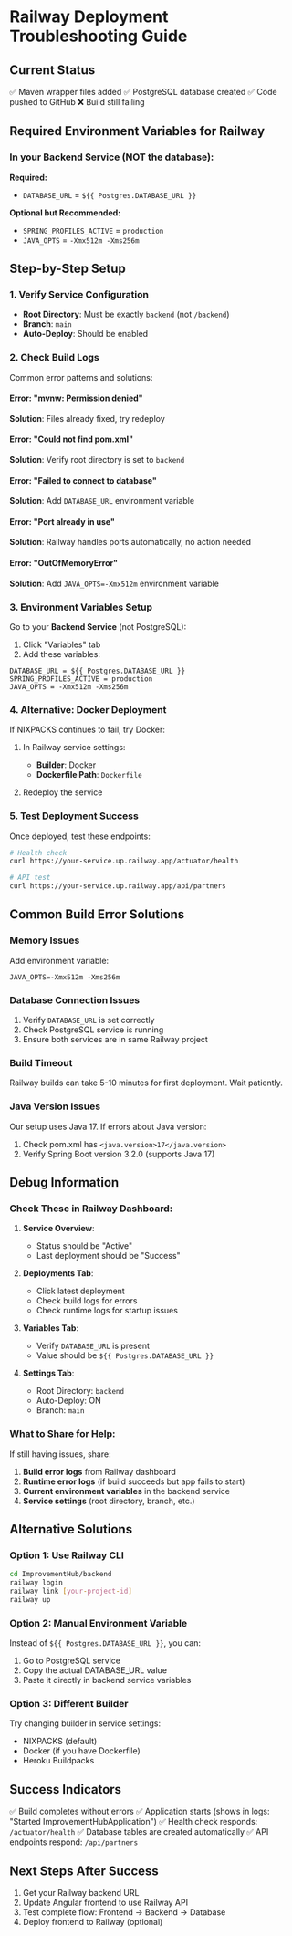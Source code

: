 # Railway Deployment Troubleshooting Guide

## Current Status
✅ Maven wrapper files added
✅ PostgreSQL database created
✅ Code pushed to GitHub
❌ Build still failing

## Required Environment Variables for Railway

### In your Backend Service (NOT the database):

**Required:**
- `DATABASE_URL` = `${{ Postgres.DATABASE_URL }}`

**Optional but Recommended:**
- `SPRING_PROFILES_ACTIVE` = `production`
- `JAVA_OPTS` = `-Xmx512m -Xms256m`

## Step-by-Step Setup

### 1. Verify Service Configuration
- **Root Directory**: Must be exactly `backend` (not `/backend`)
- **Branch**: `main`
- **Auto-Deploy**: Should be enabled

### 2. Check Build Logs
Common error patterns and solutions:

#### Error: "mvnw: Permission denied"
**Solution**: Files already fixed, try redeploy

#### Error: "Could not find pom.xml"
**Solution**: Verify root directory is set to `backend`

#### Error: "Failed to connect to database"
**Solution**: Add `DATABASE_URL` environment variable

#### Error: "Port already in use"
**Solution**: Railway handles ports automatically, no action needed

#### Error: "OutOfMemoryError"
**Solution**: Add `JAVA_OPTS=-Xmx512m` environment variable

### 3. Environment Variables Setup

Go to your **Backend Service** (not PostgreSQL):
1. Click "Variables" tab
2. Add these variables:

```
DATABASE_URL = ${{ Postgres.DATABASE_URL }}
SPRING_PROFILES_ACTIVE = production
JAVA_OPTS = -Xmx512m -Xms256m
```

### 4. Alternative: Docker Deployment

If NIXPACKS continues to fail, try Docker:

1. In Railway service settings:
   - **Builder**: Docker
   - **Dockerfile Path**: `Dockerfile`

2. Redeploy the service

### 5. Test Deployment Success

Once deployed, test these endpoints:
```bash
# Health check
curl https://your-service.up.railway.app/actuator/health

# API test
curl https://your-service.up.railway.app/api/partners
```

## Common Build Error Solutions

### Memory Issues
Add environment variable:
```
JAVA_OPTS=-Xmx512m -Xms256m
```

### Database Connection Issues
1. Verify `DATABASE_URL` is set correctly
2. Check PostgreSQL service is running
3. Ensure both services are in same Railway project

### Build Timeout
Railway builds can take 5-10 minutes for first deployment. Wait patiently.

### Java Version Issues
Our setup uses Java 17. If errors about Java version:
1. Check pom.xml has `<java.version>17</java.version>`
2. Verify Spring Boot version 3.2.0 (supports Java 17)

## Debug Information

### Check These in Railway Dashboard:

1. **Service Overview**:
   - Status should be "Active"
   - Last deployment should be "Success"

2. **Deployments Tab**:
   - Click latest deployment
   - Check build logs for errors
   - Check runtime logs for startup issues

3. **Variables Tab**:
   - Verify `DATABASE_URL` is present
   - Value should be `${{ Postgres.DATABASE_URL }}`

4. **Settings Tab**:
   - Root Directory: `backend`
   - Auto-Deploy: ON
   - Branch: `main`

### What to Share for Help:

If still having issues, share:
1. **Build error logs** from Railway dashboard
2. **Runtime error logs** (if build succeeds but app fails to start)
3. **Current environment variables** in the backend service
4. **Service settings** (root directory, branch, etc.)

## Alternative Solutions

### Option 1: Use Railway CLI
```bash
cd ImprovementHub/backend
railway login
railway link [your-project-id]
railway up
```

### Option 2: Manual Environment Variable
Instead of `${{ Postgres.DATABASE_URL }}`, you can:
1. Go to PostgreSQL service
2. Copy the actual DATABASE_URL value
3. Paste it directly in backend service variables

### Option 3: Different Builder
Try changing builder in service settings:
- NIXPACKS (default)
- Docker (if you have Dockerfile)
- Heroku Buildpacks

## Success Indicators

✅ Build completes without errors
✅ Application starts (shows in logs: "Started ImprovementHubApplication")
✅ Health check responds: `/actuator/health`
✅ Database tables are created automatically
✅ API endpoints respond: `/api/partners`

## Next Steps After Success

1. Get your Railway backend URL
2. Update Angular frontend to use Railway API
3. Test complete flow: Frontend → Backend → Database
4. Deploy frontend to Railway (optional)
